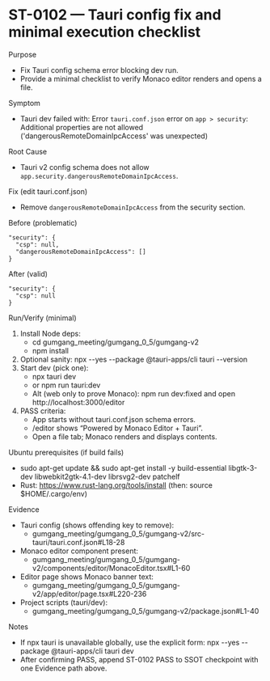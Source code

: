 # ST-0102 — Tauri config fix and minimal execution checklist

Purpose
- Fix Tauri config schema error blocking dev run.
- Provide a minimal checklist to verify Monaco editor renders and opens a file.

Symptom
- Tauri dev failed with:
  Error `tauri.conf.json` error on `app > security`: Additional properties are not allowed ('dangerousRemoteDomainIpcAccess' was unexpected)

Root Cause
- Tauri v2 config schema does not allow `app.security.dangerousRemoteDomainIpcAccess`.

Fix (edit tauri.conf.json)
- Remove `dangerousRemoteDomainIpcAccess` from the security section.

Before (problematic)
```
"security": {
  "csp": null,
  "dangerousRemoteDomainIpcAccess": []
}
```

After (valid)
```
"security": {
  "csp": null
}
```

Run/Verify (minimal)
1) Install Node deps:
   - cd gumgang_meeting/gumgang_0_5/gumgang-v2
   - npm install
2) Optional sanity: npx --yes --package @tauri-apps/cli tauri --version
3) Start dev (pick one):
   - npx tauri dev
   - or npm run tauri:dev
   - Alt (web only to prove Monaco): npm run dev:fixed and open http://localhost:3000/editor
4) PASS criteria:
   - App starts without tauri.conf.json schema errors.
   - /editor shows “Powered by Monaco Editor + Tauri”.
   - Open a file tab; Monaco renders and displays contents.

Ubuntu prerequisites (if build fails)
- sudo apt-get update && sudo apt-get install -y build-essential libgtk-3-dev libwebkit2gtk-4.1-dev librsvg2-dev patchelf
- Rust: https://www.rust-lang.org/tools/install (then: source $HOME/.cargo/env)

Evidence
- Tauri config (shows offending key to remove):
  - gumgang_meeting/gumgang_0_5/gumgang-v2/src-tauri/tauri.conf.json#L18-28
- Monaco editor component present:
  - gumgang_meeting/gumgang_0_5/gumgang-v2/components/editor/MonacoEditor.tsx#L1-60
- Editor page shows Monaco banner text:
  - gumgang_meeting/gumgang_0_5/gumgang-v2/app/editor/page.tsx#L220-236
- Project scripts (tauri/dev):
  - gumgang_meeting/gumgang_0_5/gumgang-v2/package.json#L1-40

Notes
- If npx tauri is unavailable globally, use the explicit form:
  npx --yes --package @tauri-apps/cli tauri dev
- After confirming PASS, append ST-0102 PASS to SSOT checkpoint with one Evidence path above.